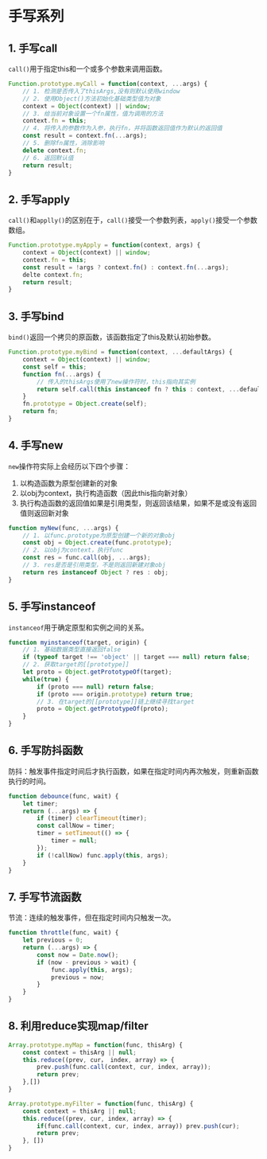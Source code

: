 # 手写系列
## 1. 手写call
`call()`用于指定this和一个或多个参数来调用函数。
```js
Function.prototype.myCall = function(context, ...args) {
    // 1. 检测是否传入了thisArgs,没有则默认使用window
    // 2. 使用Object()方法初始化基础类型值为对象
    context = Object(context) || window;
    // 3. 给当前对象设置一个fn属性，值为调用的方法
    context.fn = this;
    // 4. 将传入的参数作为入参，执行fn，并将函数返回值作为默认的返回值
    const result = context.fn(...args);
    // 5. 删除fn属性，消除影响
    delete context.fn;
    // 6. 返回默认值
    return result;
}
```

## 2. 手写apply
`call()`和`applly()`的区别在于，`call()`接受一个参数列表，`apply()`接受一个参数数组。
```js
Function.prototype.myApply = function(context, args) {
    context = Object(context) || window;
    context.fn = this;
    const result = !args ? context.fn() : context.fn(...args);
    delte context.fn;
    return result;
}
```
## 3. 手写bind
`bind()`返回一个拷贝的原函数，该函数指定了this及默认初始参数。
```js
Function.prototype.myBind = function(context, ...defaultArgs) {
    context = Object(context) || window;
    const self = this;
    function fn(...args) {
        // 传入的thisArgs使用了new操作符时，this指向其实例
        return self.call(this instanceof fn ? this : context, ...defaultArgs, ...args);
    }
    fn.prototype = Object.create(self);
    return fn;
}
```
## 4. 手写new
`new`操作符实际上会经历以下四个步骤：
1. 以构造函数为原型创建新的对象
2. 以obj为context，执行构造函数（因此this指向新对象）
3. 执行构造函数的返回值如果是引用类型，则返回该结果，如果不是或没有返回值则返回新对象

```js
function myNew(func, ...args) {
    // 1. 以func.prototype为原型创建一个新的对象obj
    const obj = Object.create(func.prototype);
    // 2. 以obj为context，执行func
    const res = func.call(obj, ...args);
    // 3. res是否是引用类型，不是则返回新建对象obj
    return res instanceof Object ? res : obj;
}
```
## 5. 手写instanceof
`instanceof`用于确定原型和实例之间的关系。
```js
function myinstanceof(target, origin) {
    // 1. 基础数据类型直接返回false
    if (typeof target !== 'object' || target === null) return false;
    // 2. 获取target的[[prototype]]
    let proto = Object.getPrototypeOf(target);
    while(true) {
        if (proto === null) return false;
        if (proto === origin.prototype) return true;
        // 3. 在target的[[prototype]]链上继续寻找target
        proto = Object.getPrototypeOf(proto);
    }
}
```
## 6. 手写防抖函数
防抖：触发事件指定时间后才执行函数，如果在指定时间内再次触发，则重新函数执行的时间。
```js
function debounce(func, wait) {
    let timer;
    return (...args) => {
        if (timer) clearTimeout(timer);
        const callNow = timer;
        timer = setTimeout(() => {
            timer = null;
        });
        if (!callNow) func.apply(this, args);
    }
}
```
## 7. 手写节流函数
节流：连续的触发事件，但在指定时间内只触发一次。
```js
function throttle(func, wait) {
    let previous = 0;
    return (...args) => {
        const now = Date.now();
        if (now - previous > wait) {
            func.apply(this, args);
            previous = now;
        }
    }
}
```
## 8. 利用reduce实现map/filter
```js
Array.prototype.myMap = function(func, thisArg) {
    const context = thisArg || null;
    this.reduce((prev, cur， index, array) => {
        prev.push(func.call(context, cur, index, array));
        return prev;
    },[])
}

Array.prototype.myFilter = function(func, thisArg) {
    const context = thisArg || null;
    this.reduce((prev, cur, index, array) => {
        if(func.call(context, cur, index, array)) prev.push(cur);
        return prev;
    }, [])
}
```
